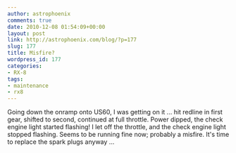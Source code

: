 ```yaml
---
author: astrophoenix
comments: true
date: 2010-12-08 01:54:09+00:00
layout: post
link: http://astrophoenix.com/blog/?p=177
slug: 177
title: Misfire?
wordpress_id: 177
categories:
- RX-8
tags:
- maintenance
- rx8
---
```


Going down the onramp onto US60, I was getting on it ... hit redline in first gear, shifted to second, continued at full throttle. Power dipped, the check engine light started flashing! I let off the throttle, and the check engine light stopped flashing. Seems to be running fine now; probably a misfire. It's time to replace the spark plugs anyway ...
